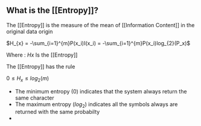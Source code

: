 
## What is the [[Entropy]]?

The [[Entropy]] is the measure of the mean of [[Information Content]] in the original data origin

$H_{x} = -\sum_{i=1}^{m}P(x_i)I(x_i) = -\sum_{i=1}^{m}P(x_i)log_{2}(P_x)$

Where :
	$Hx$ Is the [[Entropy]]

The [[Entropy]] has the rule 

$0 \leq  H_{x} \leq log_{2}(m)$


* The minimum entropy (0) indicates that the system always return the same character
* The maximum entropy ($log_{2}$) indicates all the symbols always are returned with the same probabilty
* 